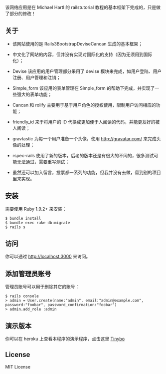 该网络应用是在 Michael Hartl 的 railstutorial 教程的基本框架下完成的，只是做了部分的修改！

## 关于

* 该网站使用的是 Rails3BootstrapDeviseCancan 生成的基本框架；

* 中文化了网站的内容，但并没有实现对国际化的支持（因为无须用到国际化）；

* Devise 该应用的用户管理部分采用了 devise 模块来完成，如用户登陆、用户注册、用户管理和注销；

* Simple_form 该应用的表单管理在 Simple_form 的帮助下完成，并实现了一些强大的表单功能；

* Cancan 和 rolify 主要用于基于用户角色的授权使用，限制用户访问相应的功能；

* friendly_id 来于将用户的 ID 代换成更加便于人阅读的代码，并能更友好的被人阅读；

* gravtastic 为每一个用户准备一个头像，使用 http://gravatar.com/ 来完成头像的处理；

* rspec-rails 使用了新的版本，后老的版本还是有很大的不同的，很多测试可能无法通过，需要重写测试；

* 虽然还可以加入留言，投票都一系列的功能，但我并没有去做，留到别的项目里来实现。

## 安装

需要使用 Ruby 1.9.2+ 来安装：

    $ bundle install
    $ bundle exec rake db:migrate
    $ rails s

## 访问

你可以通过 [http://localhost:3000](http://localhost:3000) 来访问。

## 添加管理员账号

管理员账号可以用于删除其它的账号：

    $ rails console
    > admin = User.create(name:"admin", email:"admin@example.com", password:"foobar", password_confirmation:"foobar")
    > admin.add_role :admin

## 演示版本

你可以在 heroku 上查看本程序的演示程序，点击这里 [Tinybo](http://serene-coast-3395.herokuapp.com/)

## License

MIT License

